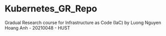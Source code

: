 # Kubernetes_GR_Repo
Gradual Research course for Infrastructure as Code (IaC) by Luong Nguyen Hoang Anh - 20210048 - HUST 
